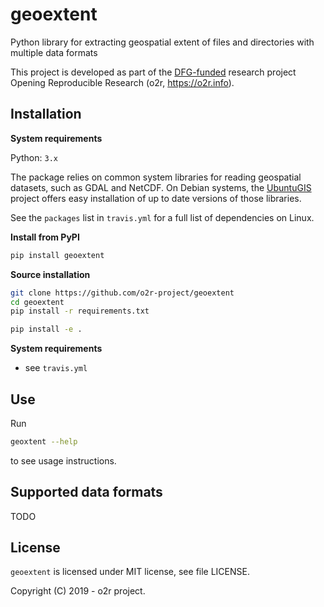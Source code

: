 # geoextent

Python library for extracting geospatial extent of files and directories with multiple data formats

This project is developed as part of the [DFG-funded](https://o2r.info/about/#funding) research project Opening Reproducible Research (o2r, https://o2r.info).

## Installation

**System requirements**

Python: `3.x`

The package relies on common system libraries for reading geospatial datasets, such as GDAL and NetCDF.
On Debian systems, the [UbuntuGIS](https://wiki.ubuntu.com/UbuntuGIS) project offers easy installation of up to date versions of those libraries.

See the `packages` list in `travis.yml` for a full list of dependencies on Linux.

**Install from PyPI**

```bash
pip install geoextent
```

**Source installation**

```bash
git clone https://github.com/o2r-project/geoextent
cd geoextent
pip install -r requirements.txt

pip install -e .
```

**System requirements**

- see `travis.yml`

## Use

Run

```bash
geoxtent --help
```

to see usage instructions.

## Supported data formats

TODO

## License

`geoextent` is licensed under MIT license, see file LICENSE.

Copyright (C) 2019 - o2r project.
